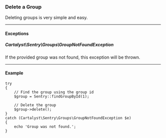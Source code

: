 ### Delete a Group

Deleting groups is very simple and easy.

----------

#### Exceptions

##### Cartalyst\Sentry\Groups\GroupNotFoundException

If the provided group was not found, this exception will be thrown.

----------

#### Example

	try
	{
		// Find the group using the group id
		$group = Sentry::findGroupById(1);

		// Delete the group
		$group->delete();
	}
	catch (Cartalyst\Sentry\Groups\GroupNotFoundException $e)
	{
		echo 'Group was not found.';
	}
